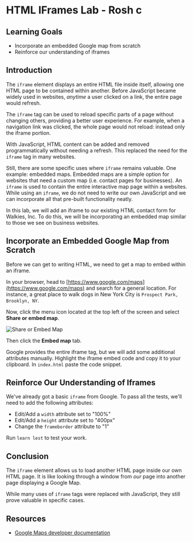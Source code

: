 # HTML IFrames Lab - Rosh c

## Learning Goals

- Incorporate an embedded Google map from scratch
- Reinforce our understanding of iframes

## Introduction

The `iframe` element displays an entire HTML file inside itself, allowing one
HTML page to be contained within another. Before JavaScript became widely used
in websites, _anytime_ a user clicked on a link, the entire page would refresh.

The `iframe` tag can be used to reload specific parts of a page without changing
others, providing a better user experience. For example, when a navigation link
was clicked, the whole page would not reload: instead only the iframe portion.

With JavaScript, HTML content can be added and removed programmatically without
needing a refresh. This replaced the need for the `iframe` tag in many websites.

Still, there are some specific uses where `iframe` remains valuable. One
example: embedded maps. Embedded maps are a simple option for websites that need
a custom map (i.e. contact pages for businesses). An `iframe` is used to contain
the entire interactive map page within a websites. While using an `iframe`, we
do not need to write our own JavaScript and we can incorporate all that
pre-built functionality neatly.

In this lab, we will add an iframe to our existing HTML contact form for
Walkies, Inc. To do this, we will be incorporating an embedded map similar to
those we see on business websites.

## Incorporate an Embedded Google Map from Scratch

Before we can get to writing HTML, we need to get a map to embed within an
iframe.

In your browser, head to
[https://www.google.com/maps](https://www.google.com/maps) and search for a
general location. For instance, a great place to walk dogs in New York City is
`Prospect Park, Brooklyn, NY`.

Now, click the menu icon located at the top left of the screen and select
**Share or embed map**.

![Share or Embed Map](https://curriculum-content.s3.amazonaws.com/html-iframes/share-or-embed-map-prospect.png)

Then click the **Embed map** tab.

Google provides the entire iframe tag, but we will add some additional
attributes manually. Highlight the iframe embed code and copy it to your
clipboard. In `index.html` paste the code snippet.

## Reinforce Our Understanding of Iframes

We've already got a basic `iframe` from Google. To pass all the tests, we'll
need to add the following attributes:

- Edit/Add a `width` attribute set to "100%"
- Edit/Add a `height` attribute set to "400px"
- Change the `frameborder` attribute to "1"

Run `learn lest` to test your work.

## Conclusion

The `iframe` element allows us to load another HTML page inside our own HTML
page. It is like looking through a window from _our_ page into another page
displaying a Google Map.

While many uses of `iframe` tags were replaced with JavaScript, they still
prove valuable in specific cases.

## Resources

- [Google Maps developer documentation](https://developers.google.com/maps/documentation/embed/guide)

